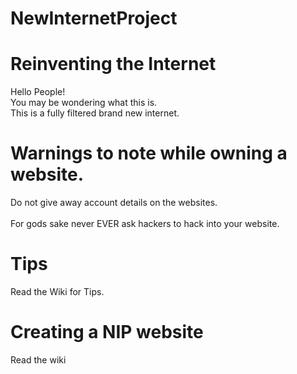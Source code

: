 # NewInternetProject

<h1>Reinventing the Internet</h1>

Hello People!<br>
You may be wondering what this is.<br>
This is a fully filtered brand new internet.</p>

# Warnings to note while owning a website.
Do not give away account details on the websites.<br><br>
For gods sake never EVER ask hackers to hack into your website.

# Tips
Read the Wiki for Tips.

# Creating a NIP website
Read the wiki

